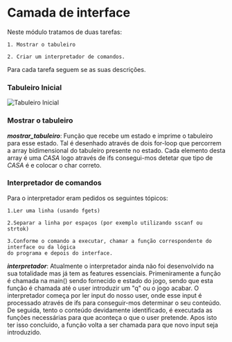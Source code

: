 # Camada de interface
Neste módulo tratamos de duas tarefas:

    1. Mostrar o tabuleiro
   
    2. Criar um interpretador de comandos.

Para cada tarefa seguem se as suas descrições.

### Tabuleiro Inicial

<img src="https://github.com/andreubita/li2-201920/blob/master/relatorios/guiao5/tabuleiro_incial.png" align="center" alt="Tabuleiro Inicial">

### Mostrar o tabuleiro

***mostrar_tabuleiro***:
Função que recebe um estado e imprime o tabuleiro para esse estado.
Tal é desenhado através de dois for-loop que percorrem a array bidimensional do tabuleiro presente no estado.
Cada elemento desta array é uma *CASA* logo através de ifs consegui-mos detetar que tipo de *CASA* é e colocar o char correto.

### Interpretador de comandos

Para o interpretador eram pedidos os seguintes tópicos:
   
    1.Ler uma linha (usando fgets)
   
    2.Separar a linha por espaços (por exemplo utilizando sscanf ou strtok)
   
    3.Conforme o comando a executar, chamar a função correspondente do interface ou da lógica
    do programa e depois do interface.
    
***interpretador***:
Atualmente o interpretador ainda não foi desenvolvido na sua totalidade mas já tem as features essenciais.
Primeniramente a função é chamada na main() sendo fornecido e estado do jogo, sendo que esta função é chamada até o
user introduzir um "q" ou o jogo acabar.
O interpretador começa por ler input do nosso user, onde esse input é processado através de ifs para conseguir-mos
determinar o seu conteúdo.
De seguida, tento o conteúdo devidamente identificado, é executada as funções necessárias para que aconteça o que o user
pretende.
Apos isto ter isso concluido, a função volta a ser chamada para que novo input seja introduzido.